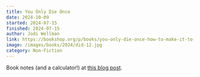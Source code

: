 ```yaml
---
title: You Only Die Once
date: 2024-10-09
started: 2024-07-15
finished: 2024-07-15
author: Jodi Wellman
link: https://bookshop.org/p/books/you-only-die-once-how-to-make-it-to-the-end-with-no-regrets-jodi-wellman/20589601?ean=9780316574273&next=t&next=t
image: /images/books/2024/did-12.jpg
category: Non-Fiction
---
```

Book notes (and a calculator!) at [this blog post](/blog/2024/you-only-die-once/).